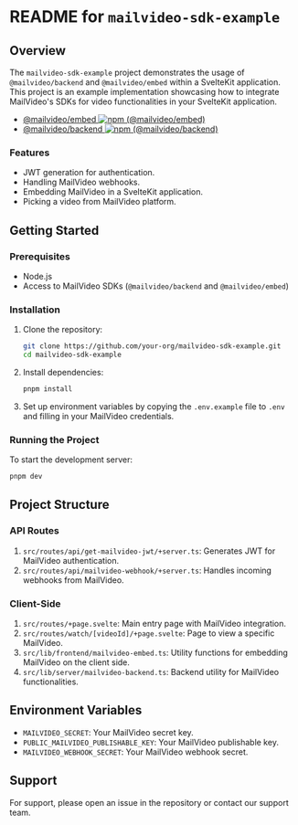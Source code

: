 # README for `mailvideo-sdk-example`

## Overview

The `mailvideo-sdk-example` project demonstrates the usage of `@mailvideo/backend` and `@mailvideo/embed` within a SvelteKit application. This project is an example implementation showcasing how to integrate MailVideo's SDKs for video functionalities in your SvelteKit application.

-   [@mailvideo/embed ![npm (@mailvideo/embed)](https://img.shields.io/npm/v/@mailvideo/embed)](https://www.npmjs.com/package/@mailvideo/embed)
-   [@mailvideo/backend ![npm (@mailvideo/backend)](https://img.shields.io/npm/v/@mailvideo/backend)](https://www.npmjs.com/package/@mailvideo/backend)

### Features

-   JWT generation for authentication.
-   Handling MailVideo webhooks.
-   Embedding MailVideo in a SvelteKit application.
-   Picking a video from MailVideo platform.

## Getting Started

### Prerequisites

-   Node.js
-   Access to MailVideo SDKs (`@mailvideo/backend` and `@mailvideo/embed`)

### Installation

1. Clone the repository:
    ```bash
    git clone https://github.com/your-org/mailvideo-sdk-example.git
    cd mailvideo-sdk-example
    ```
2. Install dependencies:
    ```bash
    pnpm install
    ```
3. Set up environment variables by copying the `.env.example` file to `.env` and filling in your MailVideo credentials.

### Running the Project

To start the development server:

```bash
pnpm dev
```

## Project Structure

### API Routes

1. `src/routes/api/get-mailvideo-jwt/+server.ts`: Generates JWT for MailVideo authentication.
2. `src/routes/api/mailvideo-webhook/+server.ts`: Handles incoming webhooks from MailVideo.

### Client-Side

1. `src/routes/+page.svelte`: Main entry page with MailVideo integration.
2. `src/routes/watch/[videoId]/+page.svelte`: Page to view a specific MailVideo.
3. `src/lib/frontend/mailvideo-embed.ts`: Utility functions for embedding MailVideo on the client side.
4. `src/lib/server/mailvideo-backend.ts`: Backend utility for MailVideo functionalities.

## Environment Variables

-   `MAILVIDEO_SECRET`: Your MailVideo secret key.
-   `PUBLIC_MAILVIDEO_PUBLISHABLE_KEY`: Your MailVideo publishable key.
-   `MAILVIDEO_WEBHOOK_SECRET`: Your MailVideo webhook secret.


## Support

For support, please open an issue in the repository or contact our support team.
